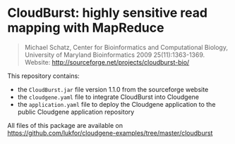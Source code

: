 CloudBurst: highly sensitive read mapping with MapReduce
=================

> Michael Schatz,
> Center for Bioinformatics and Computational Biology, University of Maryland
> Bioinformatics 2009 25(11):1363-1369.
> Website: http://sourceforge.net/projects/cloudburst-bio/

This repository contains:
 
  * the `CloudBurst.jar` file version 1.1.0 from the sourceforge website
  * the `cloudgene.yaml` file to integrate CloudBurst into Cloudgene
  * the `application.yaml` file to deploy the Cloudgene application to the public Cloudgene application repository

All files of this package are available on https://github.com/lukfor/cloudgene-examples/tree/master/cloudburst
